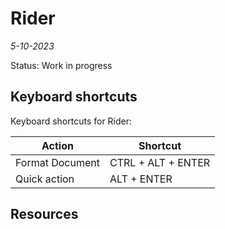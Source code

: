 # Rider
*5-10-2023*

Status: Work in progress

## Keyboard shortcuts

Keyboard shortcuts for Rider:

| Action          | Shortcut           |
|-----------------|--------------------|
| Format Document | CTRL + ALT + ENTER |
| Quick action    | ALT + ENTER        |



## Resources

